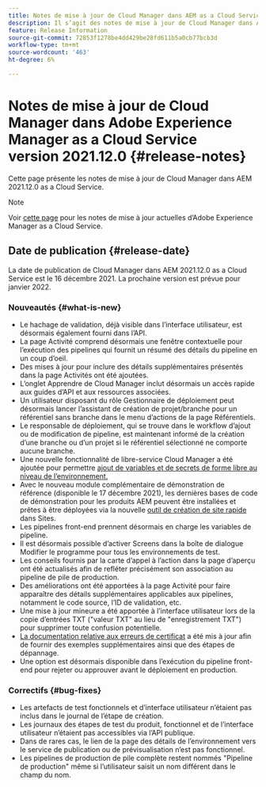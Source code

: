 ```yaml
---
title: Notes de mise à jour de Cloud Manager dans AEM as a Cloud Service version 2021.12.0
description: Il s’agit des notes de mise à jour de Cloud Manager dans AEM version as a Cloud Service 2021.12.0.
feature: Release Information
source-git-commit: 72853f1278be4dd429be28fd611b5a0cb77bcb3d
workflow-type: tm+mt
source-wordcount: '463'
ht-degree: 6%

---
```



# Notes de mise à jour de Cloud Manager dans Adobe Experience Manager as a Cloud Service version 2021.12.0 {#release-notes}

Cette page présente les notes de mise à jour de Cloud Manager dans AEM 2021.12.0 as a Cloud Service.

>[!NOTE]
>
>Voir [cette page](/help/release-notes/release-notes-cloud/release-notes-current.md) pour les notes de mise à jour actuelles d’Adobe Experience Manager as a Cloud Service.

## Date de publication {#release-date}

La date de publication de Cloud Manager dans AEM 2021.12.0 as a Cloud Service est le 16 décembre 2021. La prochaine version est prévue pour janvier 2022.

### Nouveautés {#what-is-new}

* Le hachage de validation, déjà visible dans l’interface utilisateur, est désormais également fourni dans l’API.
* La page Activité comprend désormais une fenêtre contextuelle pour l’exécution des pipelines qui fournit un résumé des détails du pipeline en un coup d’oeil.
* Des mises à jour pour inclure des détails supplémentaires présentés dans la page Activités ont été ajoutées.
* L’onglet Apprendre de Cloud Manager inclut désormais un accès rapide aux guides d’API et aux ressources associées.
* Un utilisateur disposant du rôle Gestionnaire de déploiement peut désormais lancer l’assistant de création de projet/branche pour un référentiel sans branche dans le menu d’actions de la page Référentiels.
* Le responsable de déploiement, qui se trouve dans le workflow d’ajout ou de modification de pipeline, est maintenant informé de la création d’une branche ou d’un projet si le référentiel sélectionné ne comporte aucune branche.
* Une nouvelle fonctionnalité de libre-service Cloud Manager a été ajoutée pour permettre [ajout de variables et de secrets de forme libre au niveau de l’environnement.](/help/implementing/cloud-manager/environment-variables.md)
* Avec le nouveau module complémentaire de démonstration de référence (disponible le 17 décembre 2021), les dernières bases de code de démonstration pour les produits AEM peuvent être installées et prêtes à être déployées via la nouvelle [outil de création de site rapide](/help/journey-sites/quick-site/overview.md) dans Sites.
* Les pipelines front-end prennent désormais en charge les variables de pipeline.
* Il est désormais possible d’activer Screens dans la boîte de dialogue Modifier le programme pour tous les environnements de test.
* Les conseils fournis par la carte d’appel à l’action dans la page d’aperçu ont été actualisés afin de refléter précisément son association au pipeline de pile de production.
* Des améliorations ont été apportées à la page Activité pour faire apparaître des détails supplémentaires applicables aux pipelines, notamment le code source, l’ID de validation, etc.
* Une mise à jour mineure a été apportée à l’interface utilisateur lors de la copie d’entrées TXT (&quot;valeur TXT&quot; au lieu de &quot;enregistrement TXT&quot;) pour supprimer toute confusion potentielle.
* [La documentation relative aux erreurs de certificat](/help/implementing/cloud-manager/managing-ssl-certifications/add-ssl-certificate.md#certificate-errors) a été mis à jour afin de fournir des exemples supplémentaires ainsi que des étapes de dépannage.
* Une option est désormais disponible dans l’exécution du pipeline front-end pour rejeter ou approuver avant le déploiement en production.

### Correctifs {#bug-fixes}

* Les artefacts de test fonctionnels et d’interface utilisateur n’étaient pas inclus dans le journal de l’étape de création.
* Les journaux des étapes de test du produit, fonctionnel et de l’interface utilisateur n’étaient pas accessibles via l’API publique.
* Dans de rares cas, le lien de la page des détails de l’environnement vers le service de publication ou de prévisualisation n’est pas fonctionnel.
* Les pipelines de production de pile complète restent nommés &quot;Pipeline de production&quot; même si l’utilisateur saisit un nom différent dans le champ du nom.
